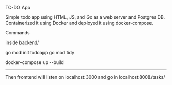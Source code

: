 TO-DO App

Simple todo app using HTML, JS, and Go as a web server and Postgres DB.
Containerized it using Docker and deployed it using docker-compose.

Commands

inside backend/

go mod init todoapp
go mod tidy


docker-compose up --build

------------------------------------------------------------------------------
Then fromtend will listen on localhost:3000
and go in localhost:8008/tasks/
